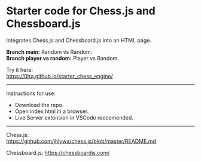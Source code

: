 # Starter code for Chess.js and Chessboard.js 

Integrates Chess.js and Chessboard.js into an HTML page.  

**Branch main:** Random vs Random.  
**Branch player vs random:** Player vs Random.  

Try it here:   
https://0hq.github.io/starter_chess_engine/ 

---

Instructions for use:

- Download the repo.  
- Open index.html in a browser.   
- Live Server extension in VSCode reccomended.   
  
---

Chess.js:   
https://github.com/jhlywa/chess.js/blob/master/README.md   

Chessboard.js:
https://chessboardjs.com/  
